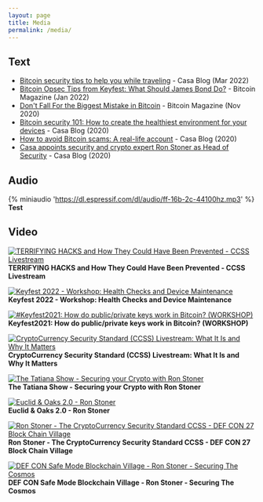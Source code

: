 ```yaml
---
layout: page
title: Media
permalink: /media/
---
```


## Text
 - [Bitcoin security tips to help you while traveling](https://blog.keys.casa/travel-tips-for-bitcoin-security/) - Casa Blog (Mar 2022)
 - [Bitcoin Opsec Tips from Keyfest: What Should James Bond Do?](https://bitcoinmagazine.com/culture/james-bond-learning-bitcoin-opsec-tips) - Bitcoin Magazine (Jan 2022)
 - [Don't Fall For the Biggest Mistake in Bitcoin](https://bitcoinmagazine.com/culture/dont-fall-for-the-biggest-mistake-in-bitcoin) - Bitcoin Magazine (Nov 2020)
 - [Bitcoin security 101: How to create the healthiest environment for your devices](https://blog.keys.casa/bitcoin-security-101-how-to-create-the-healthiest-environment-for-your-devices/) - Casa Blog (2020)
 - [How to avoid Bitcoin scams: A real-life account](https://blog.keys.casa/how-to-avoid-bitcoin-scams/) - Casa Blog (2020)
 - [Casa appoints security and crypto expert Ron Stoner as Head of Security](https://blog.keys.casa/casa-appoints-security-and-crypto-expert-ron-stoner-as-head-of-security/) - Casa Blog (2020)
       

## Audio
{% miniaudio 'https://dl.espressif.com/dl/audio/ff-16b-2c-44100hz.mp3' %}  
**Test**


## Video
[![TERRIFYING HACKS and How They Could Have Been Prevented - CCSS Livestream
](https://img.youtube.com/vi/w0vnmHSXxDU/0.jpg)](https://www.youtube.com/watch?v=w0vnmHSXxDU)  
**TERRIFYING HACKS and How They Could Have Been Prevented - CCSS Livestream**

[![Keyfest 2022 - Workshop: Health Checks and Device Maintenance
](https://img.youtube.com/vi/6-cXaJgJqW0/0.jpg)](https://www.youtube.com/watch?v=6-cXaJgJqW0)  
**Keyfest 2022 - Workshop: Health Checks and Device Maintenance**

[![#Keyfest2021: How do public/private keys work in Bitcoin? (WORKSHOP)
](https://img.youtube.com/vi/aPaUDfxcqrQ/0.jpg)](https://www.youtube.com/watch?v=aPaUDfxcqrQ)  
**Keyfest2021: How do public/private keys work in Bitcoin? (WORKSHOP)**

[![CryptoCurrency Security Standard (CCSS) Livestream: What It Is and Why It Matters
](https://img.youtube.com/vi/qB1CMJHa5jc/0.jpg)](https://www.youtube.com/watch?v=qB1CMJHa5jc)  
**CryptoCurrency Security Standard (CCSS) Livestream: What It Is and Why It Matters**

[![The Tatiana Show - Securing your Crypto with Ron Stoner
](https://img.youtube.com/vi/LAITIT8Rnys/0.jpg)](https://www.youtube.com/watch?v=LAITIT8Rnys)  
**The Tatiana Show - Securing your Crypto with Ron Stoner**

[![Euclid & Oaks 2.0 - Ron Stoner
](https://img.youtube.com/vi/Qx8tE9_eqWU/0.jpg)](https://www.youtube.com/watch?v=Qx8tE9_eqWU)  
**Euclid & Oaks 2.0 - Ron Stoner**

[![Ron Stoner - The CryptoCurrency Security Standard CCSS - DEF CON 27 Block Chain Village
](https://img.youtube.com/vi/Xxabakco6cE/0.jpg)](https://www.youtube.com/watch?v=Xxabakco6cE)  
**Ron Stoner - The CryptoCurrency Security Standard CCSS - DEF CON 27 Block Chain Village**

[![DEF CON Safe Mode Blockchain Village - Ron Stoner - Securing The Cosmos
](https://img.youtube.com/vi/Blc5CsXkQmg/0.jpg)](https://www.youtube.com/watch?v=Blc5CsXkQmg)  
**DEF CON Safe Mode Blockchain Village - Ron Stoner - Securing The Cosmos**
